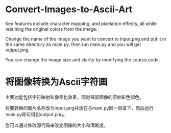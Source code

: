 # Convert-Images-to-Ascii-Art

Key features include character mapping, and pixelation effects, all while retaining the original colors from the image.

Change the name of the image you want to convert to input.png and put it in the same directory as main.py, then run main.py and you will get output.png. 

You can change the image size and clarity by modifying the source code.

# 将图像转换为Ascii字符画

主要功能包括字符映射和像素化效果，同时保留图像的原始彩色颜色。

将要转换的图片名称改为input.png并放在与main.py同一目录下，然后运行main.py即可得到output.png。

您可以通过修改源代码来改变图像的大小和清晰度。
